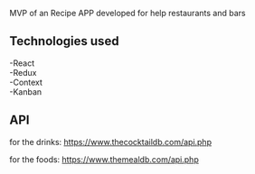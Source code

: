 MVP of an Recipe APP developed for help restaurants and bars


## Technologies used

-React
<br>
-Redux
<br>
-Context
<br>
-Kanban

## API

for the drinks:
https://www.thecocktaildb.com/api.php

for the foods:
https://www.themealdb.com/api.php
